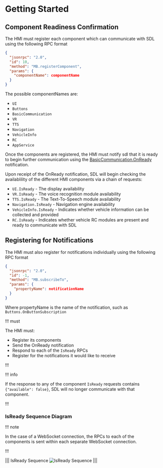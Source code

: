 # Getting Started

## Component Readiness Confirmation

The HMI must register each component which can communicate with SDL using the following RPC format

```json
{
  "jsonrpc": "2.0",
  "id": 10,
  "method": "MB.registerComponent",
  "params": {
    "componentName": componentName
  }
}
```

The possible componentNames are:  
  * `UI`
  * `Buttons`
  * `BasicCommunication`
  * `VR` 
  * `TTS`
  * `Navigation`
  * `VehicleInfo`
  * `RC`
  * `AppService`

Once the components are registered, the HMI must notify sdl that it is ready to begin further communication using the [BasicCommunication.OnReady](../basiccommunication/onready) notification.

Upon receipt of the OnReady notification, SDL will begin checking the availablility of the different HMI components via a chain of requests:

  * `UI.IsReady` - The display availability
  * `VR.IsReady` - The voice recognition module availability
  * `TTS.IsReady` - The Text-To-Speech module availability
  * `Navigation.IsReady` - Navigation engine availability
  * `VehicleInfo.IsReady` - Indicates whether vehicle information can be collected and provided
  * `RC.IsReady` - Indicates whether vehicle RC modules are present and ready to communicate with SDL
 
## Registering for Notifications
The HMI must also register for notifications individually using the following RPC format

```json
{
  "jsonrpc": "2.0",
  "id": -1,
  "method": "MB.subscribeTo",
  "params": {
    "propertyName": notificationName
  }
}
```

Where propertyName is the name of the notification, such as `Buttons.OnButtonSubscription`

!!! must

The HMI must:
  * Register its components
  * Send the OnReady notification
  * Respond to each of the `IsReady` RPCs
  * Register for the notifications it would like to receive

!!!

!!! info

If the response to any of the component `IsReady` requests contains `{"available": false}`, SDL will no longer communicate with that component.

!!!


### IsReady Sequence Diagram

!!! note

In the case of a WebSocket connection, the RPCs to each of the components is sent within each separate WebSocket connection.

!!!

|||
IsReady Sequence
![IsReady Sequence](./assets/IsReadySequence.png)
|||
